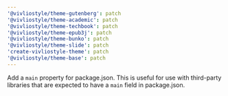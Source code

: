 ```yaml
---
'@vivliostyle/theme-gutenberg': patch
'@vivliostyle/theme-academic': patch
'@vivliostyle/theme-techbook': patch
'@vivliostyle/theme-epub3j': patch
'@vivliostyle/theme-bunko': patch
'@vivliostyle/theme-slide': patch
'create-vivliostyle-theme': patch
'@vivliostyle/theme-base': patch
---
```


Add a `main` property for package.json.
This is useful for use with third-party libraries that are expected to have a `main` field in package.json.
